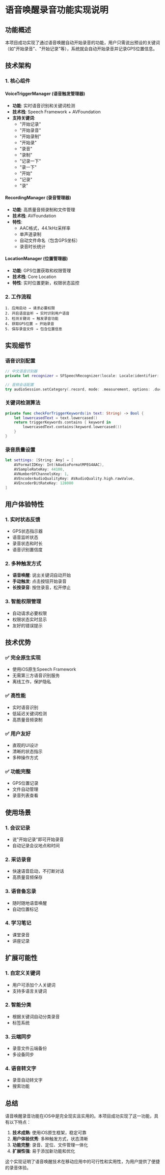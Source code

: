 # 语音唤醒录音功能实现说明

## 功能概述

本项目成功实现了通过语音唤醒自动开始录音的功能，用户只需说出预设的关键词（如"开始录音"、"开始记录"等），系统就会自动开始录音并记录GPS位置信息。

## 技术架构

### 1. 核心组件

#### VoiceTriggerManager (语音触发管理器)
- **功能**: 实时语音识别和关键词检测
- **技术栈**: Speech Framework + AVFoundation
- **支持关键词**: 
  - "开始记录"
  - "开始录音" 
  - "开始录制"
  - "开始录"
  - "录音"
  - "录制"
  - "记录一下"
  - "录一下"
  - "开始"
  - "记录"
  - "录"

#### RecordingManager (录音管理器)
- **功能**: 高质量音频录制和文件管理
- **技术栈**: AVFoundation
- **特性**:
  - AAC格式，44.1kHz采样率
  - 单声道录制
  - 自动文件命名（包含GPS坐标）
  - 录音时长统计

#### LocationManager (位置管理器)
- **功能**: GPS位置获取和权限管理
- **技术栈**: Core Location
- **特性**: 实时位置更新，权限状态监控

### 2. 工作流程

```
1. 应用启动 → 请求必要权限
2. 开启语音监听 → 实时识别用户语音
3. 检测关键词 → 触发录音功能
4. 获取GPS位置 → 开始录音
5. 保存录音文件 → 包含位置信息
```

## 实现细节

### 语音识别配置

```swift
// 中文语音识别器
private let recognizer = SFSpeechRecognizer(locale: Locale(identifier: "zh-CN"))

// 音频会话配置
try audioSession.setCategory(.record, mode: .measurement, options: .duckOthers)
```

### 关键词检测算法

```swift
private func checkForTriggerKeywords(in text: String) -> Bool {
    let lowercasedText = text.lowercased()
    return triggerKeywords.contains { keyword in
        lowercasedText.contains(keyword.lowercased())
    }
}
```

### 录音质量设置

```swift
let settings: [String: Any] = [
    AVFormatIDKey: Int(kAudioFormatMPEG4AAC),
    AVSampleRateKey: 44100,
    AVNumberOfChannelsKey: 1,
    AVEncoderAudioQualityKey: AVAudioQuality.high.rawValue,
    AVEncoderBitRateKey: 128000
]
```

## 用户体验特性

### 1. 实时状态反馈
- GPS状态指示器
- 语音监听状态
- 录音状态和时长
- 语音识别置信度

### 2. 多种触发方式
- **语音唤醒**: 说出关键词自动开始
- **手动触发**: 点击按钮开始录音
- **长按录音**: 按住录音，松开停止

### 3. 智能权限管理
- 自动请求必要权限
- 权限状态实时显示
- 友好的错误提示

## 技术优势

### ✅ 完全原生实现
- 使用iOS原生Speech Framework
- 无需第三方语音识别服务
- 离线工作，保护隐私

### ✅ 高性能
- 实时语音识别
- 低延迟关键词检测
- 高质量音频录制

### ✅ 用户友好
- 直观的UI设计
- 清晰的状态指示
- 多种操作方式

### ✅ 功能完整
- GPS位置记录
- 文件自动管理
- 录音列表查看

## 使用场景

### 1. 会议记录
- 说"开始记录"即可开始录音
- 自动记录会议地点和时间

### 2. 采访录音
- 快速语音启动，不打断对话
- 高质量音频保存

### 3. 语音备忘录
- 随时随地语音唤醒
- 自动位置标记

### 4. 学习笔记
- 课堂录音
- 讲座记录

## 扩展可能性

### 1. 自定义关键词
- 用户可添加个人关键词
- 支持多语言关键词

### 2. 智能分类
- 根据关键词自动分类录音
- 标签系统

### 3. 云端同步
- 录音文件云端备份
- 多设备同步

### 4. 语音转文字
- 录音自动转文字
- 搜索功能

## 总结

语音唤醒录音功能在iOS中是完全现实且实用的。本项目成功实现了这一功能，具有以下特点：

1. **技术成熟**: 使用iOS原生框架，稳定可靠
2. **用户体验优秀**: 多种触发方式，状态清晰
3. **功能完整**: 录音、定位、文件管理一体化
4. **扩展性强**: 易于添加新功能和优化

这个实现证明了语音唤醒技术在移动应用中的可行性和实用性，为用户提供了便捷的录音体验。 